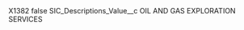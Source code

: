 <?xml version="1.0" encoding="UTF-8"?>
<CustomMetadata xmlns="http://soap.sforce.com/2006/04/metadata" xmlns:xsi="http://www.w3.org/2001/XMLSchema-instance" xmlns:xsd="http://www.w3.org/2001/XMLSchema">
    <label>X1382</label>
    <protected>false</protected>
    <values>
        <field>SIC_Descriptions_Value__c</field>
        <value xsi:type="xsd:string">OIL AND GAS EXPLORATION SERVICES</value>
    </values>
</CustomMetadata>
